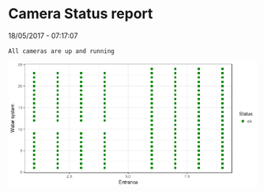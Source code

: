 Camera Status report
================
18/05/2017 - 07:17:07

    All cameras are up and running

![](camreport_files/figure-markdown_github/unnamed-chunk-2-1.png)
